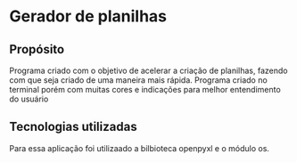 # Gerador de planilhas

## Propósito
Programa criado com o objetivo de acelerar a criação de planilhas, fazendo com que seja criado de uma maneira mais rápida. Programa criado no terminal porém com muitas cores
e indicações para melhor entendimento do usuário

## Tecnologias utilizadas
Para essa aplicação foi utilizaado a bilbioteca openpyxl e o módulo os.
